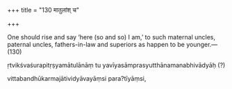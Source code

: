 +++
title = "130 मातुलांश् च"

+++

One should rise and say ‘here (so and so) I am,’ to such maternal uncles, paternal uncles, fathers-in-law and superiors as happen to be younger.—(130)


ṛtvikśvaśurapitṛṣyamātulānāṃ tu yavīyasāmprasyutthānamanabhivādyāḥ (?)


vittabandhūkarmajātividyāvayāṃsi para?tīyāṃsi,